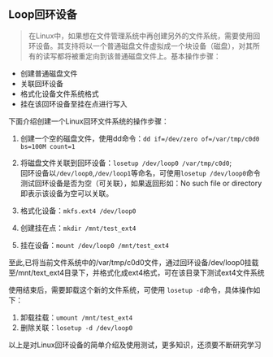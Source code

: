 ## Loop回环设备

> 在Linux中，如果想在文件管理系统中再创建另外的文件系统，需要使用回环设备。其支持将以一个普通磁盘文件虚拟成一个块设备（磁盘），对其所有的读写都将被重定向到该普通磁盘文件上。基本操作步骤：

- 创建普通磁盘文件
- 关联回环设备
- 格式化设备文件系统格式
- 挂在该回环设备至挂在点进行写入

下面介绍创建一个Linux回环文件系统的操作步骤：

1. 创建一个空的磁盘文件，使用dd命令：`dd if=/dev/zero of=/var/tmp/c0d0 bs=100M count=1`

2. 将磁盘文件关联到回环设备：`losetup /dev/loop0 /var/tmp/c0d0`;  
	回环设备以`/dev/loop0`,`/dev/loop1`等命名，可使用`losetup /dev/loop0`命令测试回环设备是否为空（可关联），如果返回形如：No such file or directory 即表示该设备为空可以关联。

3. 格式化设备：`mkfs.ext4 /dev/loop0`
4. 创建挂在点：`mkdir /mnt/test_ext4`
5. 挂在设备：`mount /dev/loop0 /mnt/test_ext4`

至此,已将当前文件系统中的/var/tmp/c0d0文件，通过回环设备/dev/loop0挂载至/mnt/text_ext4目录下，并格式化成ext4格式，可在该目录下测试ext4文件系统

使用结束后，需要卸载这个新的文件系统，可使用 `losetup -d`命令，具体操作如下：

1. 卸载挂载：`umount /mnt/test_ext4`
2. 删除关联：`losetup -d /dev/loop0`

以上是对Linux回环设备的简单介绍及使用测试，更多知识，还须要不断研究学习